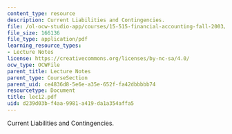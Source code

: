 ```yaml
---
content_type: resource
description: Current Liabilities and Contingencies.
file: /ol-ocw-studio-app/courses/15-515-financial-accounting-fall-2003/d239d03bf4aa9981a419da1a354affa5_lec12.pdf
file_size: 166136
file_type: application/pdf
learning_resource_types:
- Lecture Notes
license: https://creativecommons.org/licenses/by-nc-sa/4.0/
ocw_type: OCWFile
parent_title: Lecture Notes
parent_type: CourseSection
parent_uid: ce4836d8-5e6e-a35e-652f-fa42dbbbbb74
resourcetype: Document
title: lec12.pdf
uid: d239d03b-f4aa-9981-a419-da1a354affa5
---
```

Current Liabilities and Contingencies.